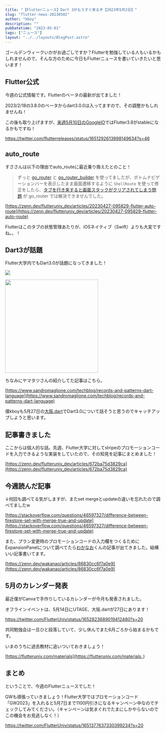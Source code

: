 ```yaml
---
title: "【Flutterニュース】Dart 3がもうすぐ来るぞ【2023年5月2日】"
slug: "flutter-news-20230502"
author: "kboy"
description: ""
pubDatetime: "2023-05-01"
tags: ["ニュース"]
layout: "../../layouts/BlogPost.astro"
---
```


ゴールデンウィークいかがお過ごしですか？Flutterを勉強している人もいるかもしれませんので、そんな方のために今日もFlutterニュースを書いていきたいと思います！

## Flutter公式

今週の公式情報です。Flutterのベータの最新が出てました！

2023/2/18の3.8.0のベータからdart3.0.0は入ってますので、その調整かもしれませんね！

この後も取り上げますが、[来週5月10日のGoogleIO](https://io.google/2023/intl/ja/)ではFlutter3.8がstableになるかもですね！

https://twitter.com/flutterreleases/status/1651292613998149634?s=46

## auto_route

すささんは以下の理由でauto_routeに最近乗り換えたとのこと！

>ずっと [go_router](https://pub.dev/packages/go_router) と [go_router_builder](https://pub.dev/packages/go_router_builder) を使ってましたが、ボトムナビゲーションバーを表示したまま画面遷移するように `ShellRoute` を使って修正をしたら、[タブを行き来すると画面スタックがクリアされてしまう問題](https://github.com/flutter/flutter/issues/99124) が go_router では解決できませんでした。

[https://zenn.dev/flutteruniv_dev/articles/20230427-095829-flutter-auto-route](https://zenn.dev/flutteruniv_dev/articles/20230427-095829-flutter-auto-route)

Flutterはこのタブの状態管理あたりが、iOSネイティブ（Swift）よりも大変ですね。。！

## Dart3が話題

Flutter大学内でもDart3.0が話題になってきました！

![](/images/wp-content/uploads/2023/05/CleanShot-2023-05-02-at-07.52.05@2x-1024x196.png)

<img src="/images/wp-content/uploads/2023/05/CleanShot-2023-05-02-at-07.53.03@2x-1024x289.png" alt="" width="300">

ちなみにヤマタツさんの紹介してた記事はこちら。

[https://www.sandromaglione.com/techblog/records-and-patterns-dart-language](https://www.sandromaglione.com/techblog/records-and-patterns-dart-language)

僕kboyも5月27日の[大阪.dart](https://flutteruniv.connpass.com/event/282171/)でDart3.0について話そうと思うのでキャッチアップしようと思います。

## 記事書きました

ここからは個人的な話。先週、Flutter大学に対してstripeのプロモーションコードを入力できるような実装をしていたので、その知見を記事にまとめました！

[https://zenn.dev/flutteruniv_dev/articles/672ba75d3829ca](https://zenn.dev/flutteruniv_dev/articles/672ba75d3829ca)

## 今週読んだ記事

↓何回も調べてる気がしますが、またset mergeとupdateの違いを忘れたので調べてましたw

[https://stackoverflow.com/questions/46597327/difference-between-firestore-set-with-merge-true-and-update](https://stackoverflow.com/questions/46597327/difference-between-firestore-set-with-merge-true-and-update)

また、プラン変更時のプロモーションコードの入力欄をつくるためにExpansionPanelについて調べてたら[わかなお](https://twitter.com/wakanao_banana)くんの記事が出てきました。結構いい記事書いてます。

[https://zenn.dev/wakanao/articles/86830cc6f7a0e9](https://zenn.dev/wakanao/articles/86830cc6f7a0e9)

## 5月のカレンダー発表

最近僕がCanvaで手作りしているカレンダーが今月も発表されました。

オフラインイベントは、5月14日にUTAGE、大阪.dartが27日にあります！

https://twitter.com/FlutterUniv/status/1652823689019412480?s=20

共同勉強会は一旦ひと段落していて、少し休んでまた6月ごろから始まるかもです。

いまのうちに過去教材に追いついておきましょう！

[https://flutteruniv.com/materials](https://flutteruniv.com/materials_)

## まとめ

ということで、今週のFlutterニュースでした！

GWも頑張っていきましょう！Flutter大学ではプロモーションコード「GW2023」を入れると5月7日まで1100円引きになるキャンペーン中なのでチェックしてみてください。（キャンペーンは気まぐれでたまにしかやらないのでこの機会をお見逃しなく！）

https://twitter.com/FlutterUniv/status/1651377637330399234?s=20